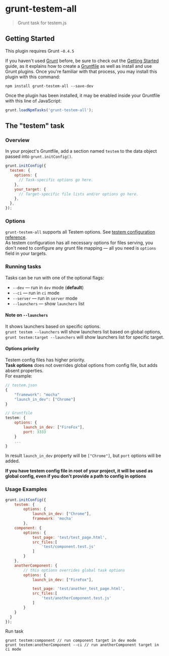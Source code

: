 # grunt-testem-all

> Grunt task for testem.js

## Getting Started
This plugin requires Grunt `~0.4.5`

If you haven't used [Grunt](http://gruntjs.com/) before, be sure to check out the [Getting Started](http://gruntjs.com/getting-started) guide, as it explains how to create a [Gruntfile](http://gruntjs.com/sample-gruntfile) as well as install and use Grunt plugins. Once you're familiar with that process, you may install this plugin with this command:

```shell
npm install grunt-testem-all --save-dev
```

Once the plugin has been installed, it may be enabled inside your Gruntfile with this line of JavaScript:

```js
grunt.loadNpmTasks('grunt-testem-all');
```

## The "testem" task

### Overview
In your project's Gruntfile, add a section named `testem` to the data object passed into `grunt.initConfig()`.

```js
grunt.initConfig({
  testem: {
    options: {
      // Task-specific options go here.
    },
    your_target: {
      // Target-specific file lists and/or options go here.
    },
  },
});
```

### Options
`grunt-testem-all` supports all Testem options. See [testem configuration reference](https://github.com/airportyh/testem/blob/master/docs/config_file.md).  
As testem configuration has all necessary options for files serving, you don't need to configure any grunt file mapping — all you need is `options` field in your targets.

### Running tasks
Tasks can be run with one of the optional flags:  
* `--dev` — run in `dev` mode (**default**)
* `--ci` — run in `ci` mode
* `--server` — run in `server` mode
* `--launchers` — show `launchers` list

#### Note on `--launchers`
It shows launchers based on specific options.  
`grunt testem --launchers` will show launchers list based on global options, `grunt testem:target --launchers` will show launchers list for specific target.

#### Options priority
Testem config files has higher priority.  
**Task options** does not overrides global options from config file, but adds absent properties.  
For example:
```js
// testem.json
{
    "framework": "mocha"
    "launch_in_dev": ["Chrome"]
}

// Gruntfile
testem: {
    options: {
        launch_in_dev: ["FireFox"],
        port: 3333
    }
    ...
}
```
In result `launch_in_dev` property will be `["Chrome"]`, but `port` options will be added.  

**If you have testem config file in root of your project, it will be used as global config, even if you don't provide a path to config in options**  



### Usage Examples
```js
grunt.initConfig({
    testem: {
        options: {
            launch_in_dev: ["Chrome"],
            framework: 'mocha'
        },
    component: {
        options: {
            test_page: 'test/test_page.html',
            src_files:[
                'test/component.test.js'
            ]
		}
    },
    anotherComponent: {
        // this options overrides global task options
        options: {
            launch_in_dev: ["FireFox"],

            test_page: 'test/another_test_page.html',
            src_files:[
                'test/anotherComponent.test.js'
            ]
		}
    }
  }
});
```
Run task
```
grunt testem:component // run component target in dev mode
grunt testem:anotherComponent --ci // run anotherComponent target in ci mode
```
